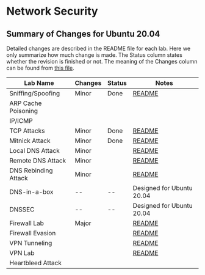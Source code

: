 # Network Security

## Summary of Changes for Ubuntu 20.04

Detailed changes are described in the README file for each lab.
Here we only summarize how much change is made.
The Status column states whether the revision is finished or not.
The meaning of the Changes column can be found from
[this file](../common-files/category_of_revision.md).

| Lab Name | Changes | Status |  Notes |
| ---      | ---     | ---    |  ---   |
| Sniffing/Spoofing   | Minor | Done | [README](Sniffing_Spoofing/README.md)|
| ARP Cache Poisoning | | | |
| IP/ICMP             | | | | 
| TCP Attacks         | Minor | Done | [README](TCP_Attacks/README.md)|
| Mitnick Attack      | Minor | Done | [README](Mitnick_Attack/README.md)| 
| Local DNS Attack    | Minor | | [README](DNS_Local/README.md)|
| Remote DNS Attack   | Minor | | [README](DNS_Remote/README.md)|
| DNS Rebinding Attack| Minor | | [README](DNS_Rebinding/README.md)|
| DNS-in-a-box        |  --   | -- | Designed for Ubuntu 20.04 |
| DNSSEC              |  --   | -- | Designed for Ubuntu 20.04 |
| Firewall Lab        | Major | |[README](Firewall/README.md)|
| Firewall Evasion    | | |[README](Firewall_VPN/README.md) |
| VPN Tunneling       | | |[README](VPN_Tunnel/README.md) |
| VPN Lab             | | |[README](VPN/README.md)|
| Heartbleed Attack   | | | |
